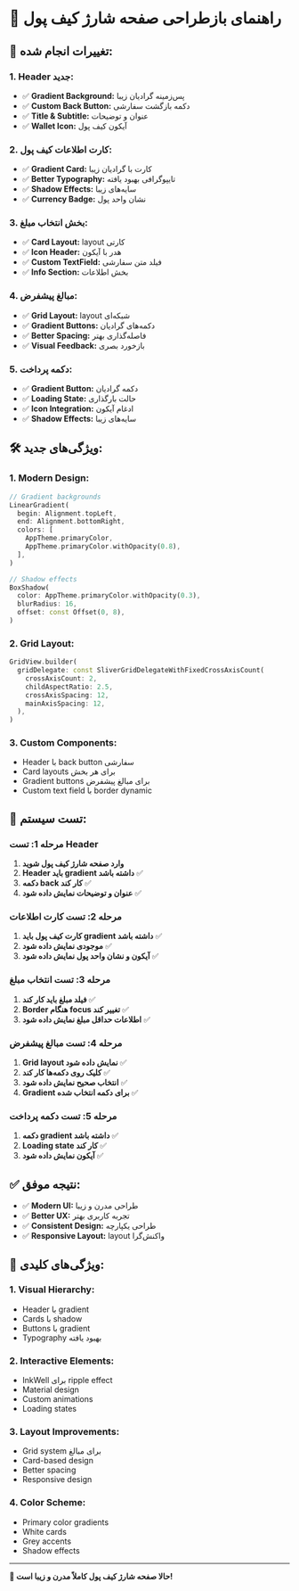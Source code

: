 # 🎨 راهنمای بازطراحی صفحه شارژ کیف پول

## 🎯 **تغییرات انجام شده:**

### **1. Header جدید:**
- ✅ **Gradient Background:** پس‌زمینه گرادیان زیبا
- ✅ **Custom Back Button:** دکمه بازگشت سفارشی
- ✅ **Title & Subtitle:** عنوان و توضیحات
- ✅ **Wallet Icon:** آیکون کیف پول

### **2. کارت اطلاعات کیف پول:**
- ✅ **Gradient Card:** کارت با گرادیان زیبا
- ✅ **Better Typography:** تایپوگرافی بهبود یافته
- ✅ **Shadow Effects:** سایه‌های زیبا
- ✅ **Currency Badge:** نشان واحد پول

### **3. بخش انتخاب مبلغ:**
- ✅ **Card Layout:** layout کارتی
- ✅ **Icon Header:** هدر با آیکون
- ✅ **Custom TextField:** فیلد متن سفارشی
- ✅ **Info Section:** بخش اطلاعات

### **4. مبالغ پیشفرض:**
- ✅ **Grid Layout:** layout شبکه‌ای
- ✅ **Gradient Buttons:** دکمه‌های گرادیان
- ✅ **Better Spacing:** فاصله‌گذاری بهتر
- ✅ **Visual Feedback:** بازخورد بصری

### **5. دکمه پرداخت:**
- ✅ **Gradient Button:** دکمه گرادیان
- ✅ **Loading State:** حالت بارگذاری
- ✅ **Icon Integration:** ادغام آیکون
- ✅ **Shadow Effects:** سایه‌های زیبا

## 🛠️ **ویژگی‌های جدید:**

### **1. Modern Design:**
```dart
// Gradient backgrounds
LinearGradient(
  begin: Alignment.topLeft,
  end: Alignment.bottomRight,
  colors: [
    AppTheme.primaryColor,
    AppTheme.primaryColor.withOpacity(0.8),
  ],
)

// Shadow effects
BoxShadow(
  color: AppTheme.primaryColor.withOpacity(0.3),
  blurRadius: 16,
  offset: const Offset(0, 8),
)
```

### **2. Grid Layout:**
```dart
GridView.builder(
  gridDelegate: const SliverGridDelegateWithFixedCrossAxisCount(
    crossAxisCount: 2,
    childAspectRatio: 2.5,
    crossAxisSpacing: 12,
    mainAxisSpacing: 12,
  ),
)
```

### **3. Custom Components:**
- Header با back button سفارشی
- Card layouts برای هر بخش
- Gradient buttons برای مبالغ پیشفرض
- Custom text field با border dynamic

## 🧪 **تست سیستم:**

### **مرحله 1: تست Header**
1. **وارد صفحه شارژ کیف پول شوید**
2. **Header باید gradient داشته باشد** ✅
3. **دکمه back کار کند** ✅
4. **عنوان و توضیحات نمایش داده شود** ✅

### **مرحله 2: تست کارت اطلاعات**
1. **کارت کیف پول باید gradient داشته باشد** ✅
2. **موجودی نمایش داده شود** ✅
3. **آیکون و نشان واحد پول نمایش داده شود** ✅

### **مرحله 3: تست انتخاب مبلغ**
1. **فیلد مبلغ باید کار کند** ✅
2. **Border هنگام focus تغییر کند** ✅
3. **اطلاعات حداقل مبلغ نمایش داده شود** ✅

### **مرحله 4: تست مبالغ پیشفرض**
1. **Grid layout نمایش داده شود** ✅
2. **کلیک روی دکمه‌ها کار کند** ✅
3. **انتخاب صحیح نمایش داده شود** ✅
4. **Gradient برای دکمه انتخاب شده** ✅

### **مرحله 5: تست دکمه پرداخت**
1. **دکمه gradient داشته باشد** ✅
2. **Loading state کار کند** ✅
3. **آیکون نمایش داده شود** ✅

## ✅ **نتیجه موفق:**

- ✅ **Modern UI:** طراحی مدرن و زیبا
- ✅ **Better UX:** تجربه کاربری بهتر
- ✅ **Consistent Design:** طراحی یکپارچه
- ✅ **Responsive Layout:** layout واکنش‌گرا

## 🚀 **ویژگی‌های کلیدی:**

### **1. Visual Hierarchy:**
- Header با gradient
- Cards با shadow
- Buttons با gradient
- Typography بهبود یافته

### **2. Interactive Elements:**
- InkWell برای ripple effect
- Material design
- Custom animations
- Loading states

### **3. Layout Improvements:**
- Grid system برای مبالغ
- Card-based design
- Better spacing
- Responsive design

### **4. Color Scheme:**
- Primary color gradients
- White cards
- Grey accents
- Shadow effects

---

**🎉 حالا صفحه شارژ کیف پول کاملاً مدرن و زیبا است!**
